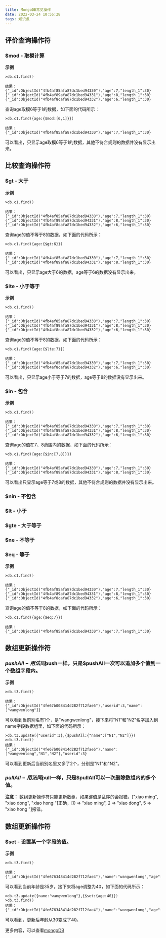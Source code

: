 ```yaml
---
title: MongoDB常见操作
date: 2022-03-24 10:56:28
tags: 知识点
---
```

## 评价查询操作符

### $mod - 取模计算

**示例**

```
>db.c1.find()

结果：
{"_id":ObjectId("4fb4af85afa87dc1bed94330"),"age":7,"length_1":30}{"_id":ObjectId("4fb4af89afa87dc1bed94331"),"age":8,"length_1":30}{"_id":ObjectId("4fb4af8cafa87dc1bed94332"),"age":6,"length_1":30}
```

查询age取模6等于1的数据，如下面的代码所示：

```
>db.c1.find({age:{$mod:[6,1]}})

结果：
{"_id":ObjectId("4fb4af85afa87dc1bed94330"),"age":7,"length_1":30}
```

可以看出，只显示age取模6等于1的数据，其他不符合规则的数据并没有显示出来。



## 比较查询操作符

### $gt  - 大于

**示例**

```
>db.c1.find()

结果：
{"_id":ObjectId("4fb4af85afa87dc1bed94330"),"age":7,"length_1":30}{"_id":ObjectId("4fb4af89afa87dc1bed94331"),"age":8,"length_1":30}{"_id":ObjectId("4fb4af8cafa87dc1bed94332"),"age":6,"length_1":30}
```

查询age的值不等于8的数据，如下面的代码所示：

```
>db.c1.find({age:{$gt:6}})

结果：
{"_id":ObjectId("4fb4af85afa87dc1bed94330"),"age":7,"length_1":30}{"_id":ObjectId("4fb4af89afa87dc1bed94331"),"age":8,"length_1":30}
```

可以看出，只显示age大于6的数据，age等于6的数据没有显示出来。



### $lte - 小于等于

**示例**

```
>db.c1.find()

结果：
{"_id":ObjectId("4fb4af85afa87dc1bed94330"),"age":7,"length_1":30}{"_id":ObjectId("4fb4af89afa87dc1bed94331"),"age":8,"length_1":30}{"_id":ObjectId("4fb4af8cafa87dc1bed94332"),"age":6,"length_1":30}
```

查询age的值不等于8的数据，如下面的代码所示：

```
>db.c1.find({age:{$lte:7}})

结果：
{"_id":ObjectId("4fb4af85afa87dc1bed94330"),"age":7,"length_1":30}{"_id":ObjectId("4fb4af8cafa87dc1bed94332"),"age":6,"length_1":30}
```

可以看出，只显示age小于等于7的数据，age等于8的数据没有显示出来。



 ### $in - 包含

**示例**

```
>db.c1.find()

结果：
{"_id":ObjectId("4fb4af85afa87dc1bed94330"),"age":7,"length_1":30}{"_id":ObjectId("4fb4af89afa87dc1bed94331"),"age":8,"length_1":30}{"_id":ObjectId("4fb4af8cafa87dc1bed94332"),"age":6,"length_1":30}
```

查询age的值在7、8范围内的数据，如下面的代码所示：

```
>db.c1.find({age:{$in:[7,8]}})

结果：
{"_id":ObjectId("4fb4af85afa87dc1bed94330"),"age":7,"length_1":30}{"_id":ObjectId("4fb4af89afa87dc1bed94331"),"age":8,"length_1":30}
```

可以看出只显示age等于7或8的数据，其他不符合规则的数据并没有显示出来。

### $nin - 不包含

### $lt - 小于

### $gte - 大于等于

### $ne - 不等于

### $eq - 等于

**示例**

```
>db.c1.find()

结果：
{"_id":ObjectId("4fb4af85afa87dc1bed94330"),"age":7,"length_1":30}{"_id":ObjectId("4fb4af89afa87dc1bed94331"),"age":8,"length_1":30}{"_id":ObjectId("4fb4af8cafa87dc1bed94332"),"age":6,"length_1":30}
```

查询age的值不等于8的数据，如下面的代码所示：

```
>db.c1.find({age:{$eq:7}})

结果：
{"_id":ObjectId("4fb4af85afa87dc1bed94330"),"age":7,"length_1":30}
```



## 数组更新操作符

### $pushAll - 用法同$push一样，只是$pushAll一次可以追加多个值到一个数组字段内。

**示例**

```
>db.t3.find()

结果：
{"_id":ObjectId("4fe67b008414d282f712fae6"),"userid":3,"name":["wangwenlong"]}
```

可以看到当前别名有1个，是"wangwenlong"，接下来将"N1"和"N2"名字加入到name字段数据组里，如下面的代码所示：

```
>db.t3.update({"userid":3},{$pushAll:{"name":["N1","N2"]}})
>db.t3.find()
结果：
{"_id":ObjectId("4fe67b008414d282f712fae6"),"name":["wangwenlong","N1","N2"],"userid":3}
```

可以看到更新后当前别名里又多了2个，分别是"N1"和"N2"。

### $pullAll - 用法同$pull一样，只是$pullAll可以一次删除数组内的多个值。

**注意：**  数组更新操作符只能更新数组，如果键值是乱序的会报错。["xiao ming", "xiao dong", "xiao hong "]正确，[0 => "xiao ming", 2 => "xiao dong", 5 =>  "xiao hong "]报错。



## 数组更新操作符

### $set - 设置某一个字段的值。

**示例**

```
>db.t3.find()

结果：
{"_id":ObjectId("4fe676348414d282f712fae4"),"name":"wangwenlong","age":35}
```

可以看到当前年龄是35岁，接下来将age调整为40，如下面的代码所示：

```
>db.t3.update({name:"wangwenlong"},{$set:{age:40}})
>db.t3.find()
结果：
{"_id":ObjectId("4fe676348414d282f712fae4"),"name":"wangwenlong","age":40}>
```

可以看到，更新后年龄从30变成了40。

更多内容，可以查看[mongoDB](https://www.mongodb.org.cn/manual/230.html)